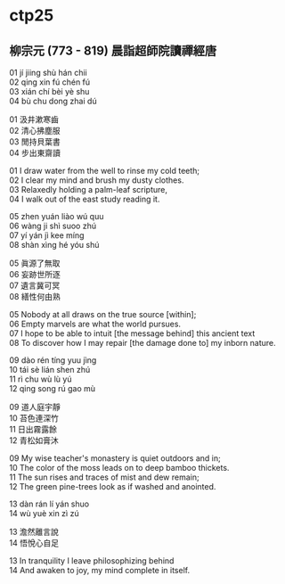 # ctp25

## 柳宗元 (773 - 819) 晨詣超師院讀禪經唐

01 jí jiing shù hán chii  
02 qing xin fú chén fú  
03 xián chí bèi yè shu  
04 bù chu dong zhai dú

01 汲井漱寒齒  
02 清心拂塵服  
03 閒持貝葉書  
04 步出東齋讀

01 I draw water from the well to rinse my cold teeth;  
02 I clear my mind and brush my dusty clothes.  
03 Relaxedly holding a palm-leaf scripture,  
04 I walk out of the east study reading it.

05 zhen yuán liào wú quu  
06 wàng ji shì suoo zhú  
07 yí yán jì kee míng  
08 shàn xìng hé yóu shú

05 眞源了無取  
06 妄跡世所逐  
07 遺言冀可冥  
08 繕性何由熟

05 Nobody at all draws on the true source [within];  
06 Empty marvels are what the world pursues.  
07 I hope to be able to intuit [the message behind] this ancient text  
08 To discover how I may repair [the damage done to] my inborn nature.

09 dào rén tíng yuu jìng  
10 tái sè lián shen zhú  
11 rì chu wù lù yú  
12 qing song rú gao mù

09 道人庭宇靜  
10 苔色連深竹  
11 日出霧露餘  
12 青松如膏沐

09 My wise teacher's monastery is quiet outdoors and in;  
10 The color of the moss leads on to deep bamboo thickets.  
11 The sun rises and traces of mist and dew remain;  
12 The green pine-trees look as if washed and anointed.

13 dàn rán lí yán shuo  
14 wù yuè xin zì zú

13 澹然離言說  
14 悟悅心自足

13 In tranquility I leave philosophizing behind  
14 And awaken to joy, my mind complete in itself.

